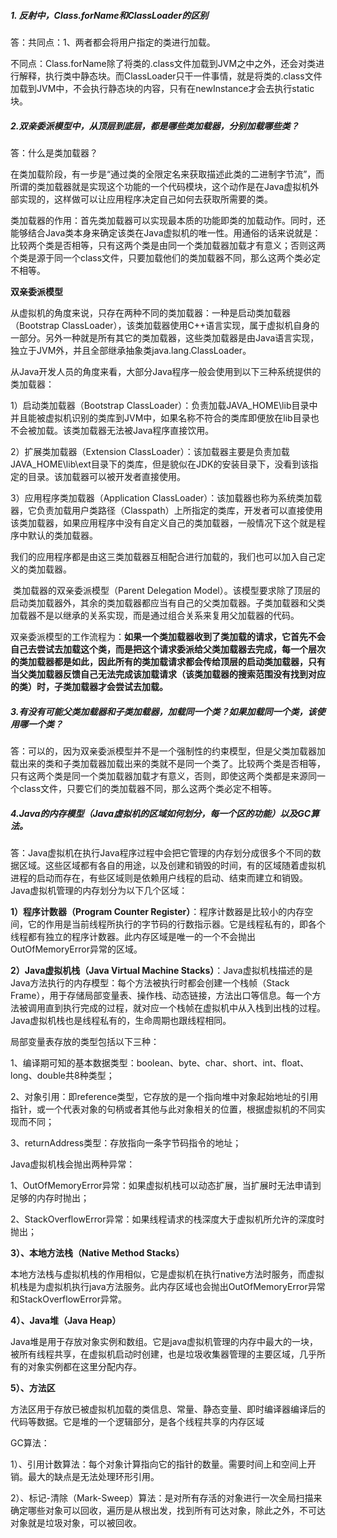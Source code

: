 ##### 1. 反射中，Class.forName和ClassLoader的区别

答：共同点：1、两者都会将用户指定的类进行加载。

不同点：Class.forName除了将类的.class文件加载到JVM之中之外，还会对类进行解释，执行类中静态块。而ClassLoader只干一件事情，就是将类的.class文件加载到JVM中，不会执行静态块的内容，只有在newInstance才会去执行static块。

##### 2.双亲委派模型中，从顶层到底层，都是哪些类加载器，分别加载哪些类？

答：什么是类加载器？

​		在类加载阶段，有一步是“通过类的全限定名来获取描述此类的二进制字节流”，而所谓的类加载器就是实现这个功能的一个代码模块，这个动作是在Java虚拟机外部实现的，这样做可以让应用程序决定自己如何去获取所需要的类。

​		类加载器的作用：首先类加载器可以实现最本质的功能即类的加载动作。同时，还能够结合Java类本身来确定该类在Java虚拟机的唯一性。用通俗的话来说就是：比较两个类是否相等，只有这两个类是由同一个类加载器加载才有意义；否则这两个类是源于同一个class文件，只要加载他们的类加载器不同，那么这两个类必定不相等。

**双亲委派模型**

​		从虚拟机的角度来说，只存在两种不同的类加载器：一种是启动类加载器（Bootstrap ClassLoader），该类加载器使用C++语言实现，属于虚拟机自身的一部分。另外一种就是所有其它的类加载器，这些类加载器是由Java语言实现，独立于JVM外，并且全部继承抽象类java.lang.ClassLoader。

​		从Java开发人员的角度来看，大部分Java程序一般会使用到以下三种系统提供的类加载器：

1）启动类加载器（Bootstrap ClassLoader）：负责加载JAVA_HOME\lib目录中并且能被虚拟机识别的类库到JVM中，如果名称不符合的类库即便放在lib目录也不会被加载。该类加载器无法被Java程序直接饮用。

2）扩展类加载器（Extension ClassLoader）：该加载器主要是负责加载JAVA_HOME\lib\ext目录下的类库，但是貌似在JDK的安装目录下，没看到该指定的目录。该加载器可以被开发者直接使用。

3）应用程序类加载器（Application ClassLoader）：该加载器也称为系统类加载器，它负责加载用户类路径（Classpath）上所指定的类库，开发者可以直接使用该类加载器，如果应用程序中没有自定义自己的类加载器，一般情况下这个就是程序中默认的类加载器。

​		我们的应用程序都是由这三类加载器互相配合进行加载的，我们也可以加入自己定义的类加载器。

​		类加载器的双亲委派模型（Parent Delegation Model）。该模型要求除了顶层的启动类加载器外，其余的类加载器都应当有自己的父类加载器。子类加载器和父类加载器不是以继承的关系实现，而是通过组合关系来复用父加载器的代码。

​		双亲委派模型的工作流程为：**如果一个类加载器收到了类加载的请求，它首先不会自己去尝试去加载这个类，而是把这个请求委派给父类加载器去完成，每一个层次的类加载器都是如此，因此所有的类加载请求都会传给顶层的启动类加载器，只有当父类加载器反馈自己无法完成该加载请求（该类加载器的搜索范围没有找到对应的类）时，子类加载器才会尝试去加载。**

##### 3.有没有可能父类加载器和子类加载器，加载同一个类？如果加载同一个类，该使用哪一个类？

答：可以的，因为双亲委派模型并不是一个强制性的约束模型，但是父类加载器加载出来的类和子类加载器加载出来的类就不是同一个类了。比较两个类是否相等，只有这两个类是同一个类加载器加载才有意义，否则，即使这两个类都是来源同一个class文件，只要它们的类加载器不同，那么这两个类必定不相等。

##### 4.Java的内存模型（Java虚拟机的区域如何划分，每一个区的功能）以及GC算法。

答：Java虚拟机在执行Java程序过程中会把它管理的内存划分成很多个不同的数据区域。这些区域都有各自的用途，以及创建和销毁的时间，有的区域随着虚拟机进程的启动而存在，有些区域则是依赖用户线程的启动、结束而建立和销毁。Java虚拟机管理的内存划分为以下几个区域：

**1）程序计数器（Program Counter Register）**：程序计数器是比较小的内存空间，它的作用是当前线程所执行的字节码的行数指示器。它是线程私有的，即各个线程都有独立的程序计数器。此内存区域是唯一的一个不会抛出OutOfMemoryError异常的区域。

**2）Java虚拟机栈（Java Virtual Machine Stacks）**：Java虚拟机栈描述的是Java方法执行的内存模型：每个方法被执行时都会创建一个栈帧（Stack Frame），用于存储局部变量表、操作栈、动态链接，方法出口等信息。每一个方法被调用直到执行完成的过程，就对应一个栈帧在虚拟机中从入栈到出栈的过程。Java虚拟机栈也是线程私有的，生命周期也跟线程相同。

局部变量表存放的类型包括以下三种：

1、编译期可知的基本数据类型：boolean、byte、char、short、int、float、long、double共8种类型；

2、对象引用：即reference类型，它存放的是一个指向堆中对象起始地址的引用指针，或一个代表对象的句柄或者其他与此对象相关的位置，根据虚拟机的不同实现而不同；

3、returnAddress类型：存放指向一条字节码指令的地址；

Java虚拟机栈会抛出两种异常：

1、OutOfMemoryError异常：如果虚拟机栈可以动态扩展，当扩展时无法申请到足够的内存时抛出；

2、StackOverflowError异常：如果线程请求的栈深度大于虚拟机所允许的深度时抛出；

**3）、本地方法栈（Native Method Stacks）**

本地方法栈与虚拟机栈的作用相似，它是虚拟机在执行native方法时服务，而虚拟机栈是为虚拟机执行java方法服务。此内存区域也会抛出OutOfMemoryError异常和StackOverflowError异常。

**4）、Java堆（Java Heap）**

Java堆是用于存放对象实例和数组。它是java虚拟机管理的内存中最大的一块，被所有线程共享，在虚拟机启动时创建，也是垃圾收集器管理的主要区域，几乎所有的对象实例都在这里分配内存。

**5）、方法区**

方法区用于存放已被虚拟机加载的类信息、常量、静态变量、即时编译器编译后的代码等数据。它是堆的一个逻辑部分，是各个线程共享的内存区域

GC算法：

1）、引用计数算法：每个对象计算指向它的指针的数量。需要时间上和空间上开销。最大的缺点是无法处理环形引用。

2）、标记-清除（Mark-Sweep）算法：是对所有存活的对象进行一次全局扫描来确定哪些对象可以回收，遍历是从根出发，找到所有可达对象，除此之外，不可达对象就是垃圾对象，可以被回收。















































